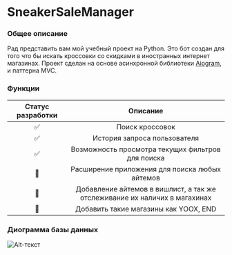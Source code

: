 __SneakerSaleManager__
===  
### Общее описание 

Рад представить вам мой учебный проект на Python.
Это бот создан для того что бы искать кроссовки со скидками в иностранных интернет магазинах.
Проект сделан на основе асинхронной библиотеки [Aiogram](https://github.com/aiogram/aiogram), и паттерна MVC.

### Функции

| Статус разработки| Описание| 
|:----------------:|:---------:|
| ✅ | Поиск кроссовок | 
| ✅ | История запроса пользователя | 
| ✅ | Возможность просмотра текущих фильтров для поиска | 
| 🔲 | Расширение приложения для поиска любых айтемов| 
| 🔲 | Добавление айтемов в вишлист, а так же отслеживание их наличих в магахинах  | 
| 🔲 | Добавить такие магазины как YOOX, END| 

### Диограмма базы данных
![Alt-текст](https://sun9-9.userapi.com/impg/Xz1EPlcFr6zr_JfhAlwYTSjA0vpH6xfc_RhuQQ/nkVE57OR3AA.jpg?size=668x400&quality=96&sign=e3edce615bd0ecae98c56c508898bf38&type=album "Диограмма БД")
